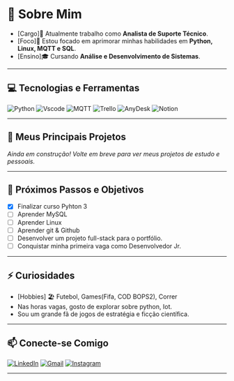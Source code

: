 # 👋 Sobre Mim

- [Cargo]🔭 Atualmente trabalho como **Analista de Suporte Técnico**.
- [Foco]🌱 Estou focado em aprimorar minhas habilidades em **Python, Linux, MQTT e SQL**.
- [Ensino]🎓 Cursando **Análise e Desenvolvimento de Sistemas**.

---

## 💻 Tecnologias e Ferramentas

![Python](https://img.shields.io/badge/Python-3776AB?style=for-the-badge&logo=python&logoColor=white)
![Vscode](https://img.shields.io/badge/Vscode-007ACC?style=for-the-badge&logo=visual-studio-code&logoColor=white)
![MQTT](https://img.shields.io/badge/MQTT-663366?style=for-the-badge&logo=mqtt&logoColor=white)
![Trello](https://img.shields.io/badge/Trello-%230052CC?style=for-the-badge&logo=trello&logoColor=%23FFFFFF)
![AnyDesk](https://img.shields.io/badge/AnyDesk-%23EF443B?style=for-the-badge&logo=AnyDesk&logoColor=%23FFFFFF&logoSize=auto)
![Notion](https://img.shields.io/badge/Notion-%23000000?style=for-the-badge&logo=Notion&logoColor=%23FFFFFF&logoSize=auto)

---

## 📌 Meus Principais Projetos

*Ainda em construção! Volte em breve para ver meus projetos de estudo e pessoais.*

---

## 🎯 Próximos Passos e Objetivos

- [X] Finalizar curso Pyhton 3
- [ ] Aprender MySQL
- [ ] Aprender Linux
- [ ] Aprender git & Github
- [ ] Desenvolver um projeto full-stack para o portfólio.
- [ ] Conquistar minha primeira vaga como Desenvolvedor Jr.

---
## ⚡ Curiosidades

- [Hobbies] 🏖 Futebol, Games(Fifa, COD BOPS2), Correr
- Nas horas vagas, gosto de explorar sobre python, Iot.
- Sou um grande fã de jogos de estratégia e ficção científica.
---

## 📫 Conecte-se Comigo

[![LinkedIn](https://img.shields.io/badge/LinkedIn-0077B5?style=for-the-badge&logo=linkedin&logoColor=white)](https://www.linkedin.com/in/kauabianchi/)
[![Gmail](https://img.shields.io/badge/Gmail-D14836?style=for-the-badge&logo=gmail&logoColor=white)](mailto:kauabianchi075@gmail.com)
[![Instagram](https://img.shields.io/badge/Instagram-%23FF0069?style=for-the-badge&logo=Instagram&logoColor=%23FFFFFF&logoSize=auto)](https://www.instagram.com/_bianchiix)


---
